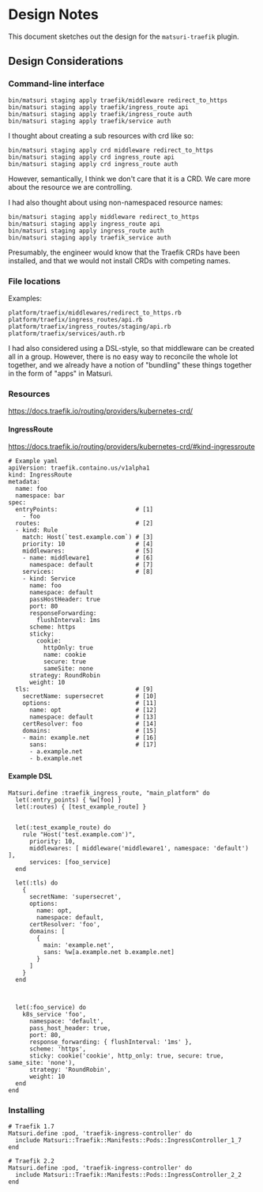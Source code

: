 # Design Notes

This document sketches out the design for the `matsuri-traefik` plugin.

## Design Considerations

### Command-line interface

```
bin/matsuri staging apply traefik/middleware redirect_to_https
bin/matsuri staging apply traefik/ingress_route api
bin/matsuri staging apply traefik/ingress_route auth
bin/matsuri staging apply traefik/service auth
```

I thought about creating a sub resources with crd like so:

```
bin/matsuri staging apply crd middleware redirect_to_https
bin/matsuri staging apply crd ingress_route api
bin/matsuri staging apply crd ingress_route auth
```

However, semantically, I think we don't care that it is a CRD. We care more
about the resource we are controlling.

I had also thought about using non-namespaced resource names:

```
bin/matsuri staging apply middleware redirect_to_https
bin/matsuri staging apply ingress_route api
bin/matsuri staging apply ingress_route auth
bin/matsuri staging apply traefik_service auth
```

Presumably, the engineer would know that the Traefik CRDs have been installed, and
that we would not install CRDs with competing names.

### File locations

Examples:

```
platform/traefix/middlewares/redirect_to_https.rb
platform/traefix/ingress_routes/api.rb
platform/traefix/ingress_routes/staging/api.rb
platform/traefix/services/auth.rb
```

I had also considered using a DSL-style, so that middleware can
be created all in a group. However, there is no easy way to reconcile
the whole lot together, and we already have a notion of "bundling" these
things together in the form of "apps" in Matsuri.

### Resources

https://docs.traefik.io/routing/providers/kubernetes-crd/

#### IngressRoute

https://docs.traefik.io/routing/providers/kubernetes-crd/#kind-ingressroute

```
# Example yaml
apiVersion: traefik.containo.us/v1alpha1
kind: IngressRoute
metadata:
  name: foo
  namespace: bar
spec:
  entryPoints:                      # [1]
    - foo
  routes:                           # [2]
  - kind: Rule
    match: Host(`test.example.com`) # [3]
    priority: 10                    # [4]
    middlewares:                    # [5]
    - name: middleware1             # [6]
      namespace: default            # [7]
    services:                       # [8]
    - kind: Service
      name: foo
      namespace: default
      passHostHeader: true
      port: 80
      responseForwarding:
        flushInterval: 1ms
      scheme: https
      sticky:
        cookie:
          httpOnly: true
          name: cookie
          secure: true
          sameSite: none
      strategy: RoundRobin
      weight: 10
  tls:                              # [9]
    secretName: supersecret         # [10]
    options:                        # [11]
      name: opt                     # [12]
      namespace: default            # [13]
    certResolver: foo               # [14]
    domains:                        # [15]
    - main: example.net             # [16]
      sans:                         # [17]
      - a.example.net
      - b.example.net

```

#### Example DSL

```
Matsuri.define :traefik_ingress_route, "main_platform" do
  let(:entry_points) { %w[foo] }
  let(:routes) { [test_example_route] }
  
  
  let(:test_example_route) do
    rule "Host('test.example.com')",
      priority: 10,
      middlewares: [ middleware('middleware1', namespace: 'default') ],
      services: [foo_service]
  end
  
  let(:tls) do
    {
      secretName: 'supersecret', 
      options:
        name: opt,
        namespace: default,
      certResolver: 'foo',
      domains: [
        { 
          main: 'example.net',
          sans: %w[a.example.net b.example.net]
        }
      ]
    }
  end
  
  
  
  let(:foo_service) do
    k8s_service 'foo',
      namespace: 'default',
      pass_host_header: true,
      port: 80,
      response_forwarding: { flushInterval: '1ms' },
      scheme: 'https',
      sticky: cookie('cookie', http_only: true, secure: true, same_site: 'none'),
      strategy: 'RoundRobin',
      weight: 10
  end
end
```

### Installing

```
# Traefik 1.7
Matsuri.define :pod, 'traefik-ingress-controller' do
  include Matsuri::Traefik::Manifests::Pods::IngressController_1_7
end
```

```
# Traefik 2.2
Matsuri.define :pod, 'traefik-ingress-controller' do
  include Matsuri::Traefik::Manifests::Pods::IngressController_2_2
end
```

